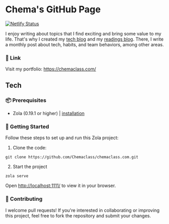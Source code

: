 # Chema's GitHub Page

[![Netlify Status](https://api.netlify.com/api/v1/badges/b1b280e0-ac15-4750-9c17-cae54a3add7a/deploy-status)](https://app.netlify.com/sites/chemaclass/deploys)

I enjoy writing about topics that I find exciting and bring some value to my life. That's why I created my [tech blog](https://chemaclass.com/blog/) and my [readings blog](https://chemaclass.com/readings/). There, I write a monthly post about tech, habits, and team behaviors, among other areas.

### 🔗 Link 
Visit my portfolio: https://chemaclass.com/

## Tech

### 📦 Prerequisites

- Zola (0.19.1 or higher) | [installation](https://www.getzola.org/documentation/getting-started/installation/)

### 🚀 Getting Started
Follow these steps to set up and run this Zola project:
1. Clone the code:
```
git clone https://github.com/Chemaclass/chemaclass.com.git
```

2. Start the project
```
zola serve
```

Open [http://localhost:1111/](http://localhost:1111/) to view it in your browser.

### 👥 Contributing
I welcome pull requests! If you're interested in collaborating or improving this project, feel free to fork the repository and submit your changes.
